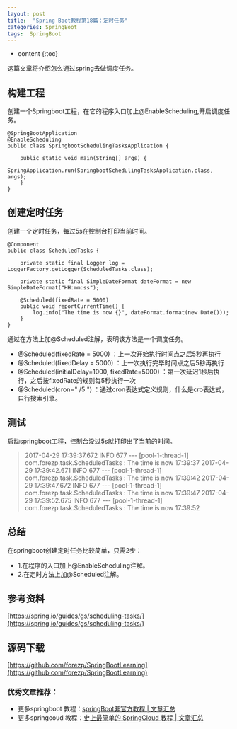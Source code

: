 ```yaml
---
layout: post
title:  "Spring Boot教程第18篇：定时任务"
categories: SpringBoot
tags:  SpringBoot
---
```


* content
{:toc}

这篇文章将介绍怎么通过spring去做调度任务。

<!--more-->

## 构建工程

创建一个Springboot工程，在它的程序入口加上@EnableScheduling,开启调度任务。

```
@SpringBootApplication
@EnableScheduling
public class SpringbootSchedulingTasksApplication {

	public static void main(String[] args) {
		SpringApplication.run(SpringbootSchedulingTasksApplication.class, args);
	}
}

```

## 创建定时任务

创建一个定时任务，每过5s在控制台打印当前时间。


```
@Component
public class ScheduledTasks {

    private static final Logger log = LoggerFactory.getLogger(ScheduledTasks.class);

    private static final SimpleDateFormat dateFormat = new SimpleDateFormat("HH:mm:ss");

    @Scheduled(fixedRate = 5000)
    public void reportCurrentTime() {
        log.info("The time is now {}", dateFormat.format(new Date()));
    }
}
```

通过在方法上加@Scheduled注解，表明该方法是一个调度任务。

* @Scheduled(fixedRate = 5000) ：上一次开始执行时间点之后5秒再执行
* @Scheduled(fixedDelay = 5000) ：上一次执行完毕时间点之后5秒再执行
* @Scheduled(initialDelay=1000, fixedRate=5000) ：第一次延迟1秒后执行，之后按fixedRate的规则每5秒执行一次
* @Scheduled(cron="  /5   ") ：通过cron表达式定义规则，什么是cro表达式，自行搜索引擎。

## 测试

启动springboot工程，控制台没过5s就打印出了当前的时间。

>2017-04-29 17:39:37.672  INFO 677 --- [pool-1-thread-1] com.forezp.task.ScheduledTasks           : The time is now 17:39:37
2017-04-29 17:39:42.671  INFO 677 --- [pool-1-thread-1] com.forezp.task.ScheduledTasks           : The time is now 17:39:42
2017-04-29 17:39:47.672  INFO 677 --- [pool-1-thread-1] com.forezp.task.ScheduledTasks           : The time is now 17:39:47
2017-04-29 17:39:52.675  INFO 677 --- [pool-1-thread-1] com.forezp.task.ScheduledTasks           : The time is now 17:39:52


## 总结

在springboot创建定时任务比较简单，只需2步：

* 1.在程序的入口加上@EnableScheduling注解。
* 2.在定时方法上加@Scheduled注解。

## 参考资料

[https://spring.io/guides/gs/scheduling-tasks/](https://spring.io/guides/gs/scheduling-tasks/)

## 源码下载
[https://github.com/forezp/SpringBootLearning](https://github.com/forezp/SpringBootLearning)

### 优秀文章推荐：

* 更多springboot 教程：[springBoot非官方教程 | 文章汇总](http://blog.csdn.net/forezp/article/details/70341818)
* 更多springcoud 教程：[史上最简单的 SpringCloud 教程 |  文章汇总](http://blog.csdn.net/forezp/article/details/70148833)

